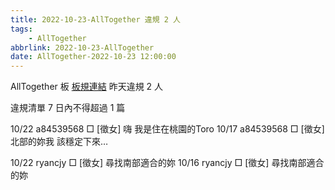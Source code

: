 ```yaml
---
title: 2022-10-23-AllTogether 違規 2 人
tags:
    - AllTogether
abbrlink: 2022-10-23-AllTogether
date: AllTogether-2022-10-23 12:00:00
---
```

AllTogether 板 [板規連結](https://www.ptt.cc/bbs/AllTogether/M.1643211430.A.5FB.html)
昨天違規 2 人
<!-- more -->

違規清單
7 日內不得超過 1 篇

10/22 a84539568 □ [徵女] 嗨 我是住在桃園的Toro
10/17 a84539568 □ [徵女] 北部的妳我 該穩定下來…

10/22 ryancjy □ [徵女] 尋找南部適合的妳
10/16 ryancjy □ [徵女] 尋找南部適合的妳